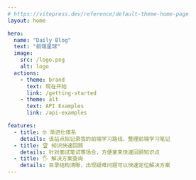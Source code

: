 ```yaml
---
# https://vitepress.dev/reference/default-theme-home-page
layout: home

hero:
  name: "Daily Blog"
  text: "前端星球"
  image:
    src: /logo.png
    alt: logo
  actions:
    - theme: brand
      text: 现在开始
      link: /getting-started
    - theme: alt
      text: API Examples
      link: /api-examples

features:
  - title: 🤓 渐进化体系
    details: 该站点拟记录我的前端学习路线，整理前端学习笔记
  - title: 🏆 知识快速回顾
    details: 针对面试笔试等场合，方便拿来快速回顾知识点
  - title: 🖐 解决方案查询
    details: 目录结构清晰，出现疑难问题可以快速定位解决方案
---
```


